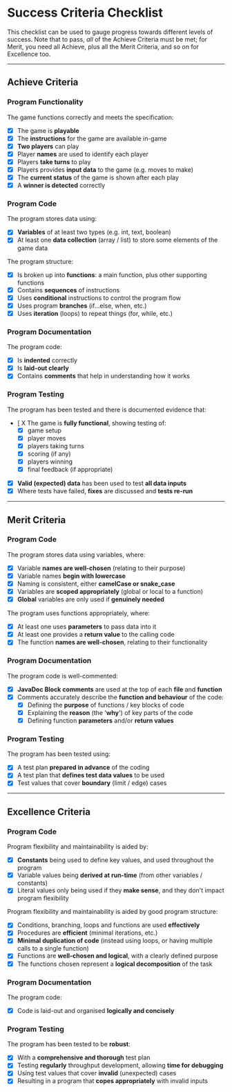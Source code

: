 # Success Criteria Checklist

This checklist can be used to gauge progress towards different levels of success. Note that to pass, *all* of the Achieve Criteria must be met; for Merit, you need all Achieve, plus all the Merit Criteria, and so on for Excellence too.

---

## Achieve Criteria

### Program Functionality

The game functions correctly and meets the specification:
- [X] The game is **playable**
- [X] The **instructions** for the game are available in-game
- [X] **Two players** can play
- [X] Player **names** are used to identify each player
- [X] Players **take turns** to play
- [X] Players provides **input data** to the game (e.g. moves to make)
- [X] The **current status** of the game is shown after each play
- [X] A **winner is detected** correctly

### Program Code

The program stores data using:
- [X] **Variables** of at least two types (e.g. int, text, boolean)
- [X] At least one **data collection** (array / list) to store some elements of the game data

The program structure:
- [X] Is broken up into **functions**: a main function, plus other supporting functions 
- [X] Contains **sequences** of instructions
- [X] Uses **conditional** instructions to control the program flow
- [X] Uses program **branches** (if...else, when, etc.)
- [X] Uses **iteration** (loops) to repeat things (for, while, etc.)

### Program Documentation

The program code:
- [X] Is **indented** correctly
- [X] Is **laid-out clearly**
- [X] Contains **comments** that help in understanding how it works

### Program Testing

The program has been tested and there is documented evidence that:
- [ X The game is **fully functional**, showing testing of:
  - [X] game setup
  - [X] player moves
  - [X] players taking turns
  - [X] scoring (if any)
  - [X] players winning
  - [X] final feedback (if appropriate)
- [X] **Valid (expected) data** has been used to test **all data inputs**
- [X] Where tests have failed, **fixes** are discussed and **tests re-run**

---

## Merit Criteria

### Program Code

The program stores data using variables, where:
- [X] Variable **names are well-chosen** (relating to their purpose)
- [X] Variable names **begin with lowercase**
- [X] Naming is consistent, either **camelCase or snake_case**
- [X] Variables are **scoped appropriately** (global or local to a function)
- [X] **Global** variables are only used if **genuinely needed**

The program uses functions appropriately, where:
- [X] At least one uses **parameters** to pass data into it
- [X] At least one provides a **return value** to the calling code
- [X] The function **names are well-chosen**, relating to their functionality 

### Program Documentation

The program code is well-commented:
- [X] **JavaDoc Block comments** are used at the top of each **file** and **function**
- [X] Comments accurately describe the **function and behaviour** of the code:
  - [X] Defining the **purpose** of functions / key blocks of code
  - [X] Explaining the **reason** (the '**why**') of key parts of the code
  - [X] Defining function **parameters** and/or **return values**

### Program Testing

The program has been tested using:
- [X] A test plan **prepared in advance** of the coding
- [X] A test plan that **defines test data values** to be used
- [X] Test values that cover **boundary** (limit / edge) cases

---

## Excellence Criteria

### Program Code

Program flexibility and maintainability is aided by:
- [X] **Constants** being used to define key values, and used throughout the program
- [X] Variable values being **derived at run-time** (from other variables / constants)
- [X] Literal values only being used if they **make sense**, and they don't impact program flexibility

Program flexibility and maintainability is aided by good program structure:
- [X] Conditions, branching, loops and functions are used **effectively**
- [X] Procedures are **efficient** (minimal iterations, etc.)
- [X] **Minimal duplication of code** (instead using loops, or having multiple calls to a single function)
- [X] Functions are **well-chosen and logical**, with a clearly defined purpose
- [X] The functions chosen represent a **logical decomposition** of the task

### Program Documentation

The program code:
- [X] Code is laid-out and organised **logically and concisely**

### Program Testing

The program has been tested to be **robust**:
- [X] With a **comprehensive and thorough** test plan
- [X] Testing **regularly** throughput development, allowing **time for debugging**
- [X] Using test values that cover **invalid** (unexpected) cases
- [X] Resulting in a program that **copes appropriately** with invalid inputs
